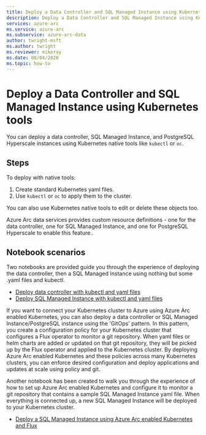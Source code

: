 ```yaml
---
title: Deploy a Data Controller and SQL Managed Instance using Kubernetes tools
description: Deploy a Data Controller and SQL Managed Instance using Kubernetes tools
services: azure-arc
ms.service: azure-arc
ms.subservice: azure-arc-data
author: twright-msft
ms.author: twright
ms.reviewer: mikeray
ms.date: 08/04/2020
ms.topic: how-to
---
```


# Deploy a Data Controller and SQL Managed Instance using Kubernetes tools

You can deploy a data controller, SQL Managed Instance, and PostgreSQL Hyperscale instances using Kubernetes native tools like `kubectl` or `oc`. 

## Steps

To deploy with native tools:

1. Create standard Kubernetes yaml files.
2. Use `kubectl` or `oc` to apply them to the cluster. 

You can also use Kubernetes native tools to edit or delete these objects too.

Azure Arc data services provides custom resource definitions - one for the data controller, one for SQL Managed Instance, and one for PostgreSQL Hyperscale to enable this feature..

## Notebook scenarios

Two notebooks are provided guide you through the experience of deploying the data controller, then a SQL Managed Instance using nothing but some .yaml files and kubectl.

- [Deploy data controller with kubectl and yaml files](/notebooks/Evaluation/deploy-data-controller.ipynb)
- [Deploy SQL Managed Instance with kubectl and yaml files](/notebooks/Evaluation/deploy-sql-mi.ipynb)

If you want to connect your Kubernetes cluster to Azure using Azure Arc enabled Kubernetes, you can also deploy a data controller or SQL Managed Instance/PostgreSQL instance using the 'GitOps' pattern.  In this pattern, you create a configuration policy for your Kubernetes cluster that configures a Flux operator to monitor a git repository. When yaml files or helm charts are added or updated on that git repository, they will be picked up by the Flux operator and applied to the Kubernetes cluster.  By deploying Azure Arc enabled Kubernetes and these policies across many Kubernetes clusters, you can enforce desired configuration and deploy applications and updates at scale using policy and git.

Another notebook has been created to walk you through the experience of how to set up Azure Arc enabled Kubernetes and configure it to monitor a git repository that contains a sample SQL Managed Instance yaml file.  When everything is connected up, a new SQL Managed Instance will be deployed to your Kubernetes cluster.

- [Deploy a SQL Managed Instance using Azure Arc enabled Kubernetes and Flux](/notebooks/Evaluation/deploy-sql-mi-through-gitops.ipynb)
